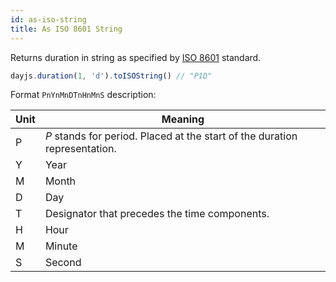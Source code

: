 ```yaml
---
id: as-iso-string
title: As ISO 8601 String
---
```


Returns duration in string as specified by [ISO 8601](https://en.wikipedia.org/wiki/ISO_8601#Durations) standard.

```javascript
dayjs.duration(1, 'd').toISOString() // "P1D"
```
Format `PnYnMnDTnHnMnS` description:

| Unit           | Meaning |
| -------------  | --------- |
| P         | _P_ stands for period. Placed at the start of the duration representation.       |
|Y |	Year |
|M |	Month |
|D |	Day |
|T |	Designator that precedes the time components. |
|H |	Hour |
|M |	Minute |
|S |	Second |
